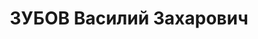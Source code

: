 ---
title: ЗУБОВ Василий Захарович
description: 'Род. в 1889, Московская губ., пос. Городище, русский, обр.: начальное,
  б/п. Проживал: Московская обл., Орехово-Зуевский р-н, д. Городищи, барак № 1, комн.
  77. Счетовод Городищенского комбината.

  Арестован 26.09.1936. Обв. в принадлежности к к.-р. террористической организации
  и в подготовке терактов. Приговор: ВК ВС СССР, 07.03.1937 – ВМН. Расстрелян 08.03.1937,
  г.Москва.

  Реабилитирован ВК ВС СССР 21.01.1958'
---